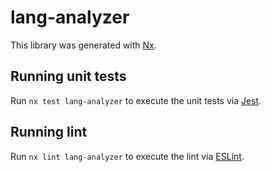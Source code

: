 # lang-analyzer

This library was generated with [Nx](https://nx.dev).

## Running unit tests

Run `nx test lang-analyzer` to execute the unit tests via [Jest](https://jestjs.io).

## Running lint

Run `nx lint lang-analyzer` to execute the lint via [ESLint](https://eslint.org/).
